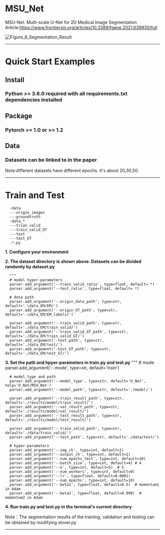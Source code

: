 # MSU_Net
MSU-Net: Multi-scale U-Net for 2D Medical Image Segmentation \
Article:https://www.frontiersin.org/articles/10.3389/fgene.2021.639930/full

![Figure_6_Segmentation_Result](https://user-images.githubusercontent.com/50656765/125736033-501fa324-f6bf-4622-b124-41d4ee497811.jpg)
****

# Quick Start Examples

## Install
### Python >= 3.6.0 required with all requirements.txt dependencies installed

## Package
### Pytorch >= 1.0 or >= 1.2

## Data
### Datasets can be linked to in the paper

Note:different datasets have different epochs. It's about 20,30,50.
****

# Train and Test

      -data
      ---origin_images
      ---groundtruth
      -data_* 
      ---trian_valid
      ---train_valid_GT
      ---test
      ---test_GT
      -*.py

**1. Configure your environment**

**2. The dataset directory is shown above. Datasets can be divided randomly by dataset.py**

      """
      # model hyper-parameters
      parser.add_argument('--train_valid_ratio', type=float, default= *)
      parser.add_argument('--test_ratio', type=float, default= *)

      # data path
      parser.add_argument('--origin_data_path', type=str, default='.\data_EM/EM/')
      parser.add_argument('--origin_GT_path', type=str, default='.\data_EM/EM_labels/')

      parser.add_argument('--train_valid_path', type=str, default='./data_EM/train_valid/')
      parser.add_argument('--train_valid_GT_path', type=str, default='./data_EM/train_valid_GT/')
      parser.add_argument('-test_path', type=str, default='./data_EM/test/')
      parser.add_argument('-test_GT_path', type=str, default='./data_EM/test_GT/')

**3. Set the path and hpyer-parameters in train.py and test.py**
      """
      # mode
      parser.add_argument('--mode', type=str, default='train')

      # model_type and path
      parser.add_argument('--model_type', type=str, default='U_Net', help='U_Net/MSU_Net')
      parser.add_argument('--model_path', type=str, default='./model/')

      parser.add_argument('--train_result_path', type=str, default='./results/model/train_result/')
      parser.add_argument('--val_result_path', type=str, default='./results/model/val_result/')
      parser.add_argument('--test_result_path', type=str, default='./results/model/test_result/')

      parser.add_argument('--train_valid_path', type=str, default='./data/train_valid/')
      parser.add_argument('--test_path', type=str, default='./data/test/')

      # hyper-parameters
      parser.add_argument('--img_ch', type=int, default=1)
      parser.add_argument('--output_ch', type=int, default=1)
      parser.add_argument('--num_epochs_test', type=int, default=10)
      parser.add_argument('--batch_size', type=int, default=4) # 4
      parser.add_argument('--k', type=int, default=5)  # 5
      parser.add_argument('--num_workers', type=int, default=0)
      parser.add_argument('--lr', type=float, default=0.0001)
      parser.add_argument('--num_epochs', type=int, default=10)
      parser.add_argument('--beta1', type=float, default=0.5)  # momentum1 in Adam
      parser.add_argument('--beta2', type=float, default=0.999)  # momentum2 in Adam

**4. Run train.py and test.py in the terminal's current directory**

Note：The segmentation results of the training, validation and testing can be obtained by modifying slover.py

****
